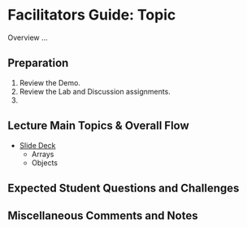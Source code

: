 # Facilitators Guide: Topic

Overview ...

## Preparation
1. Review the Demo.
1. Review the Lab and Discussion assignments. 
1.  

## Lecture Main Topics & Overall Flow
- [Slide Deck](https://)
  - Arrays
  - Objects

## Expected Student Questions and Challenges

## Miscellaneous Comments and Notes
